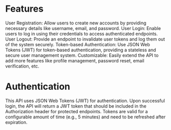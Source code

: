 # Features
  User Registration: Allow users to create new accounts by providing necessary details like username, email, and password.
  User Login: Enable users to log in using their credentials to access authenticated endpoints.
  User Logout: Provide an endpoint to invalidate user tokens and log them out of the system securely.
  Token-based Authentication: Use JSON Web Tokens (JWT) for token-based authentication, providing a stateless and secure user management system.
  Customizable: Easily extend the API to add more features like profile management, password reset, email verification, etc.


# Authentication
This API uses JSON Web Tokens (JWT) for authentication. Upon successful login, the API will return a JWT token that 
should be included in the Authorization header for protected endpoints. Tokens are valid for a configurable amount of time (e.g., 5 minutes)
and need to be refreshed after expiration.
